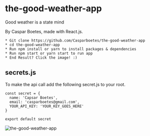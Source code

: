 # the-good-weather-app
Good weather is a state mind


By Caspar Boetes, made with React.js.

```
* Git clone https://github.com/Casparboetes/the-good-weather-app
* cd the-good-weather-app
* Run npm install or yarn to install packages & dependencies
* Run npm start or yarn start to run app
* End Result? Click the image! :)
```

## secrets.js
To make the api call add the following secret.js to your root.

```
const secret = {
  name: 'Capsar Boetes',
  email: 'casparboetes@gmail.com',
  YOUR_API_KEY: 'YOUR_KEY_GOES_HERE'
}

export default secret
```


![the-good-weather-app](https://user-images.githubusercontent.com/34174855/71524955-fd3a0200-28cf-11ea-9ca5-9c352bec1166.png)


